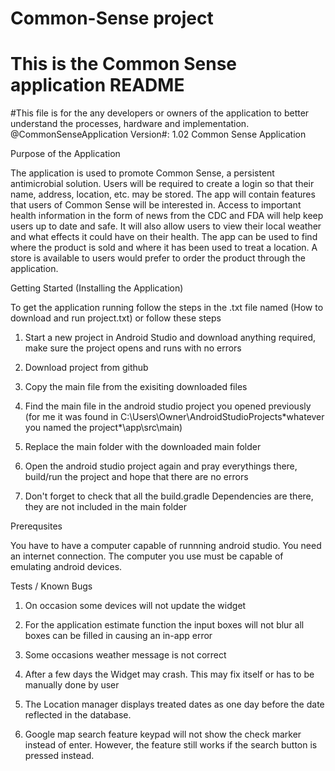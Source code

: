 # Common-Sense project
# This is the Common Sense application README

#This file is for the any developers or owners of the application to better understand the processes, hardware and implementation.
@CommonSenseApplication Version#: 1.02
Common Sense Application

  Purpose of the Application
  
The application is used to promote Common Sense, a persistent antimicrobial solution. Users will be required to create a login so that their name, address, location, etc. may be stored. The app will contain features that users of Common Sense will be interested in.  Access to important health information in the form of news from the CDC and FDA will help keep users up to date and safe. It will also allow users to view their local weather and what effects it could have on their health. The app can be used to find where the product is sold and where it has been used to treat a location. A store is available to users would prefer to order the product through the application.

  Getting Started (Installing the Application) 
  
  To get the application running follow the steps in  the .txt file named (How to download and run project.txt) or follow these steps
  
 1.  Start a new project in Android Studio and download anything required, make sure the project opens and runs with no errors
2.  Download project from github
3.  Copy the main file from the exisiting downloaded files
4.  Find the main file in the android studio project you opened previously
	(for me it was found in C:\Users\Owner\AndroidStudioProjects\*whatever you named the project*\app\src\main)
5.  Replace the main folder with the downloaded main folder
6.  Open the android studio project again and pray everythings there, build/run the project and hope that there are no errors

7.  Don't forget to check that all the build.gradle Dependencies are there, they are not included in the main folder

  Prerequsites 
  
 You have to have a computer capable of runnning android studio. 
 You need an internet connection. 
 The computer you use must be capable of emulating android devices.
 
 
  Tests / Known Bugs  
  
  1) On occasion some devices will not update the widget
  
  2) For the application estimate function the input boxes will not blur all boxes can be filled in causing an in-app error
  
  3) Some occasions weather message is not correct
  
  4) After a few days the Widget may crash. This may fix itself or has to be manually done by user
  
  5) The Location manager displays treated dates as one day before the date reflected in the database.
  
  6) Google map search feature keypad will not show the check marker instead of enter. However, the feature still works if the search 
  button is pressed instead.
  
  
  
  
  
  
  
  
  
  
  
  
  
  


  
